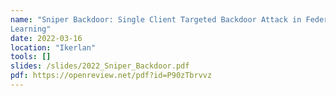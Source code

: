 ```yaml
---
name: "Sniper Backdoor: Single Client Targeted Backdoor Attack in Federated
Learning"
date: 2022-03-16
location: "Ikerlan"
tools: []
slides: /slides/2022_Sniper_Backdoor.pdf
pdf: https://openreview.net/pdf?id=P90zTbrvvz
---
```

